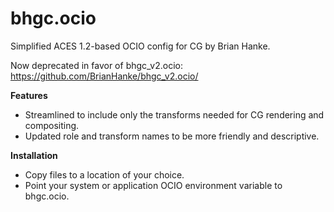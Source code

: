 # bhgc.ocio
Simplified ACES 1.2-based OCIO config for CG by Brian Hanke.

Now deprecated in favor of bhgc_v2.ocio: https://github.com/BrianHanke/bhgc_v2.ocio/

**Features**

- Streamlined to include only the transforms needed for CG rendering and compositing.
- Updated role and transform names to be more friendly and descriptive. 

**Installation**

- Copy files to a location of your choice.
- Point your system or application OCIO environment variable to bhgc.ocio.
